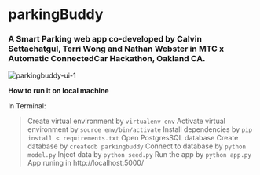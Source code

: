 # parkingBuddy
### A Smart Parking web app co-developed by Calvin Settachatgul, Terri Wong and Nathan Webster in MTC x Automatic ConnectedCar Hackathon, Oakland CA.

![parkingbuddy-ui-1](https://cloud.githubusercontent.com/assets/4592446/14429745/8ebcdb8e-ffb3-11e5-8c0c-6e35cc542a42.gif)

**How to run it on local machine**

In Terminal:

>Create virtual environment by `virtualenv env`
>Activate virtual environment by `source env/bin/activate`
>Install dependencies by `pip install < requirements.txt`
>Open PostgresSQL database
>Create database by `createdb parkingbuddy`
>Connect to database by `python model.py`
>Inject data by `python seed.py`
>Run the app by `python app.py`
>App runing in http://localhost:5000/

